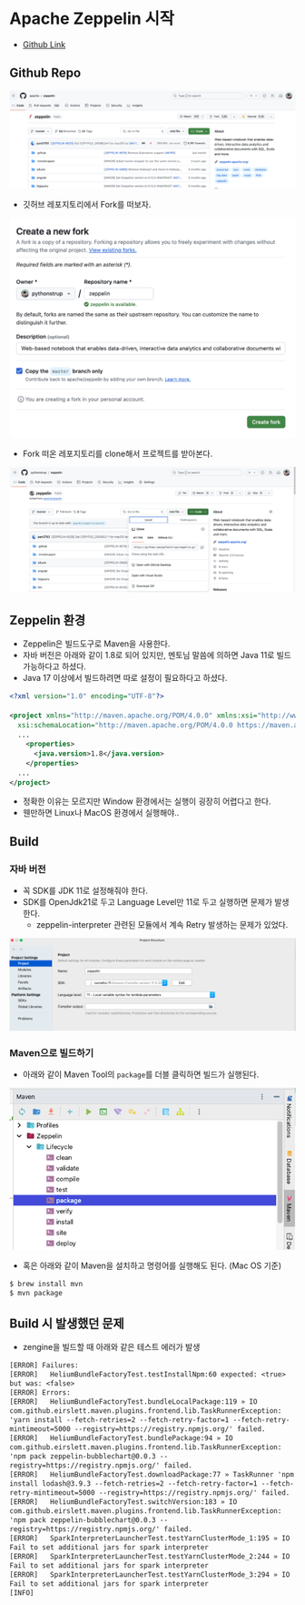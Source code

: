 # Apache Zeppelin 시작

- [Github Link](https://github.com/apache/zeppelin)

## Github Repo

<img src="img/zeppelin_start01.png">

- 깃허브 레포지토리에서 Fork를 떠보자.

<img src="img/zeppelin_start02.png">

- Fork 떠온 레포지토리를 clone해서 프로젝트를 받아본다.

<img src="img/zeppelin_start03.png">

## Zeppelin 환경

- Zeppelin은 빌드도구로 Maven을 사용한다.
- 자바 버전은 아래와 같이 1.8로 되어 있지만, 멘토님 말씀에 의하면 Java 11로 빌드 가능하다고 하셨다.
- Java 17 이상에서 빌드하려면 따로 설정이 필요하다고 하셨다.

```xml
<?xml version="1.0" encoding="UTF-8"?>

<project xmlns="http://maven.apache.org/POM/4.0.0" xmlns:xsi="http://www.w3.org/2001/XMLSchema-instance"
  xsi:schemaLocation="http://maven.apache.org/POM/4.0.0 https://maven.apache.org/xsd/maven-4.0.0.xsd">
  ...
    <properties>
      <java.version>1.8</java.version>
    </properties>
  ...
</project>
```

- 정확한 이유는 모르지만 Window 환경에서는 실행이 굉장히 어렵다고 한다.
- 웬만하면 Linux나 MacOS 환경에서 실행해야..

## Build

### 자바 버전

- 꼭 SDK를 JDK 11로 설정해줘야 한다.
- SDK를 OpenJdk21로 두고 Language Level만 11로 두고 실행하면 문제가 발생한다. 
  - zeppelin-interpreter 관련된 모듈에서 계속 Retry 발생하는 문제가 있었다. 
  
<img src="img/java_version.png">

### Maven으로 빌드하기

- 아래와 같이 Maven Tool의 `package`를 더블 클릭하면 빌드가 실행된다.

<img src="img/maven_build.png">

- 혹은 아래와 같이 Maven을 설치하고 명령어를 실행해도 된다. (Mac OS 기준)

```shell
$ brew install mvn
$ mvn package
```

## Build 시 발생했던 문제

- zengine을 빌드할 때 아래와 같은 테스트 에러가 발생

```shell
[ERROR] Failures: 
[ERROR]   HeliumBundleFactoryTest.testInstallNpm:60 expected: <true> but was: <false>
[ERROR] Errors: 
[ERROR]   HeliumBundleFactoryTest.bundleLocalPackage:119 » IO com.github.eirslett.maven.plugins.frontend.lib.TaskRunnerException: 'yarn install --fetch-retries=2 --fetch-retry-factor=1 --fetch-retry-mintimeout=5000 --registry=https://registry.npmjs.org/' failed.
[ERROR]   HeliumBundleFactoryTest.bundlePackage:94 » IO com.github.eirslett.maven.plugins.frontend.lib.TaskRunnerException: 'npm pack zeppelin-bubblechart@0.0.3 --registry=https://registry.npmjs.org/' failed.
[ERROR]   HeliumBundleFactoryTest.downloadPackage:77 » TaskRunner 'npm install lodash@3.9.3 --fetch-retries=2 --fetch-retry-factor=1 --fetch-retry-mintimeout=5000 --registry=https://registry.npmjs.org/' failed.
[ERROR]   HeliumBundleFactoryTest.switchVersion:183 » IO com.github.eirslett.maven.plugins.frontend.lib.TaskRunnerException: 'npm pack zeppelin-bubblechart@0.0.3 --registry=https://registry.npmjs.org/' failed.
[ERROR]   SparkInterpreterLauncherTest.testYarnClusterMode_1:195 » IO Fail to set additional jars for spark interpreter
[ERROR]   SparkInterpreterLauncherTest.testYarnClusterMode_2:244 » IO Fail to set additional jars for spark interpreter
[ERROR]   SparkInterpreterLauncherTest.testYarnClusterMode_3:294 » IO Fail to set additional jars for spark interpreter
[INFO] 
```

